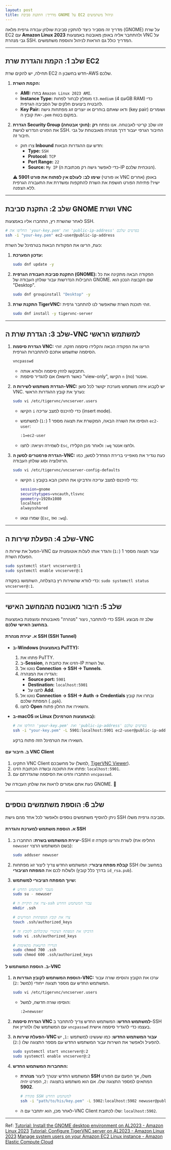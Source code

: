 ```yaml
---
layout: post
title: מדריך: התקנת סביבת GNOME על EC2 וניהול משתמשים
---
```


מדריך זה מסביר כיצד להתקין סביבת שולחן עבודה גרפית מלאה (GNOME) על שרת EC2 עם **Amazon Linux 2023** ולהתחבר אליה באופן מאובטח באמצעות VNC על גבי מנהרת SSH. המדריך כולל גם הוראות לניהול והוספת משתמשים.

---

## שלב 1: הקמת והגדרת שרת EC2

תחילה, יש להקים שרת EC2 חדש בחשבון ה-AWS שלכם.

1. **הקמת השרת:**

      * **AMI:** בחרו `Amazon Linux 2023 AMI`.
      * **Instance Type:** מומלץ לבחור לפחות `t3.medium` (עם 4GB RAM) כדי להבטיח ביצועים חלקים של הסביבה הגרפית.
      * **Key Pair:** ודאו שאתם בוחרים או יוצרים זוג מפתחות גישה (key pair) ושומרים את קובץ ה-`.pem` במקום בטוח.

2. **הגדרת Security Group (חוקי אבטחה):**
    זהו שלב קריטי לאבטחה. אנו נפתח **רק** את הפורט הנדרש לגישת SSH. החיבור הגרפי יעבור דרך מנהרה מאובטחת על גבי חיבור זה.

      * צרו חוק **Inbound** חדש עם ההגדרות הבאות:
          * **Type:** `SSH`
          * **Protocol:** `TCP`
          * **Port Range:** `22`
          * **Source:** `My IP` (כדי לאפשר גישה רק מכתובת ה-IP הנוכחית שלכם).

    ⚠️ **שימו לב:** **לעולם אין לפתוח את פורט 5901** (או פורטי VNC אחרים) באופן ישיר\! פתיחת הפורט חושפת את השרת להתקפות ומשדרת את התעבורה הגרפית ללא הצפנה.

-----

## שלב 2: התקנת סביבת GNOME ושרת VNC

לאחר שהשרת רץ, התחברו אליו באמצעות SSH.

```bash
# החליפו את 'your-key.pem' ואת 'public-ip-address' בפרטים שלכם
ssh -i "your-key.pem" ec2-user@public-ip-address
```

כעת, הריצו את הפקודות הבאות בטרמינל של השרת:

1. **עדכון המערכת:**

    ```bash
    sudo dnf update -y
    ```

2. **התקנת סביבת העבודה הגרפית (GNOME):**
    הפקודה הבאה מתקינה את כל החבילות הנדרשות עבור שולחן העבודה של GNOME. שם הקבוצה הנכון הוא "Desktop".

    ```bash
    sudo dnf groupinstall "Desktop" -y
    ```

3. **התקנת שרת TigerVNC:**
    זוהי תוכנת השרת שתאפשר לנו להתחבר גרפית.

    ```bash
    sudo dnf install -y tigervnc-server
    ```

-----

## שלב 3: הגדרת שרת ה-VNC למשתמש הראשי

1. **הגדרת סיסמת VNC:**
    הריצו את הפקודה הבאה והקלידו סיסמה חזקה. זוהי הסיסמה שתשמש אתכם להתחברות הגרפית.

    ```bash
    vncpasswd
    ```

      * תתבקשו להזין סיסמה ולוודא אותה.
      * כאשר תישאלו אם להגדיר סיסמת "view-only", הקישו `n` (no) ואנטר.

2. **הגדרת משתמש לשירות ה-VNC:**
    יש לקבוע איזה משתמש מערכת יקושר לכל סשן VNC. נערוך את קובץ ההגדרות הראשי:

    ```bash
    sudo vi /etc/tigervnc/vncserver.users
    ```

      * הקישו `i` כדי להיכנס למצב עריכה (insert mode).
      * הוסיפו את השורה הבאה, המקשרת את תצוגה מספר 1 (`:1`) למשתמש `ec2-user`:

        ```bash
        :1=ec2-user
        ```

      * לשמירה ויציאה: לחצו `Esc`, ולאחר מכן הקלידו `:wq` ולחצו אנטר.

3. **הגדרת פרמטרים לסשן ה-VNC:**
    כעת נגדיר את מאפייני ברירת המחדל לסשן, כמו הרזולוציה וסוג שולחן העבודה.

    ```bash
    sudo vi /etc/tigervnc/vncserver-config-defaults
    ```

      * הקישו `i` כדי להיכנס למצב עריכה והדביקו את התוכן הבא בקובץ:

        ```bash
        session=gnome
        securitytypes=vncauth,tlsvnc
        geometry=1920x1080
        localhost
        alwaysshared
        ```

      * שמרו וצאו (`Esc`, ואז `:wq`).

-----

## שלב 4: הפעלת שירות ה-VNC

הפעל את שירות ה-VNC עבור תצוגה מספר 1 (`:1`) והגדר אותו לעלות אוטומטית עם הפעלת השרת.

```bash
sudo systemctl start vncserver@:1
sudo systemctl enable vncserver@:1
```

כדי לוודא שהשירות רץ בהצלחה, השתמשו בפקודה: `sudo systemctl status vncserver@:1`.

-----

## שלב 5: חיבור מאובטח מהמחשב האישי

כדי להתחבר, ניצור "מנהרה" מאובטחת ומוצפנת באמצעות SSH. שלב זה מבוצע **במחשב האישי שלכם**.

#### א. יצירת מנהרת SSH (SSH Tunnel)

* **ב-Windows (באמצעות PuTTY):**

    1. פתחו את PuTTY.
    2. ב-**Session**, הזינו את כתובת ה-IP של השרת.
    3. נווטו אל **Connection -\> SSH -\> Tunnels**.
    4. הגדירו את המנהרה:
          * **Source port:** `5901`
          * **Destination:** `localhost:5901`
          * לחצו על **Add**.
    5. נווטו אל **Connection -\> SSH -\> Auth -\> Credentials** ובחרו את קובץ המפתח שלכם (`.ppk`).
    6. לחצו **Open** והשאירו את החלון פתוח.

* **ב-macOS או Linux (באמצעות הטרמינל):**

    ```bash
    # החליפו את 'your-key.pem' ואת 'public-ip-address' בפרטים שלכם
    ssh -i "your-key.pem" -L 5901:localhost:5901 ec2-user@public-ip-address
    ```

    השאירו את הטרמינל הזה פתוח ברקע.

#### ב. חיבור עם VNC Client

1. התקינו VNC Client על מחשבכם (למשל, [TigerVNC Viewer](https://tigervnc.org/)).
2. פתחו את התוכנה ובשדה הכתובת הזינו: `localhost:5901`.
3. התחברו והזינו את הסיסמה שהגדרתם עם `vncpasswd`.

כעת אתם אמורים לראות את שולחן העבודה של GNOME. 🎉

-----

## שלב 6: הוספת משתמשים נוספים

ניתן להוסיף משתמשים נוספים ולאפשר לכל אחד מהם גישת SSH וסביבה גרפית משלו.

#### א. הוספת משתמש למערכת והגדרת SSH

1. **יצירת המשתמש בשרת:** התחברו ב-SSH לשרת והריצו פקודה זו (החליפו את `newuser` בשם המשתמש הרצוי):

    ```bash
    sudo adduser newuser
    ```

2. **קבלת מפתח ציבורי:** המשתמש החדש צריך ליצור זוג מפתחות SSH במחשב שלו ולשלוח לכם את **המפתח הציבורי** (בדרך כלל קובץ `id_rsa.pub`).
3. **שיוך המפתח הציבורי למשתמש:**

    ```bash
    # מעבר למשתמש החדש
    sudo su - newuser

    # צרו את תיקיית ה-ssh עבור המשתמש החדש
    mkdir .ssh

    # צרו את קובץ המפתחות המורשים
    touch .ssh/authorized_keys

    # הדביקו את המפתח הציבורי שקיבלתם לקובץ זה
    sudo vi .ssh/authorized_keys

    # הגדירו הרשאות מתאימות
    sudo chmod 700 .ssh
    sudo chmod 600 .ssh/authorized_keys
    ```

#### ב. הוספת המשתמש ל-VNC

1. **הוספת המשתמש לקובץ הגדרות ה-VNC:**
    ערכו את הקובץ והוסיפו שורה עבור המשתמש החדש עם מספר תצוגה ייחודי (למשל `:2`).

    ```bash
    sudo vi /etc/tigervnc/vncserver.users
    ```

      * הוסיפו שורה חדשה, למשל:

        ```bash
        :2=newuser
        ```

2. **הגדרת סיסמת VNC למשתמש החדש:**
    המשתמש החדש צריך להתחבר ב-SSH עם המשתמש שלו ולהריץ את `vncpasswd` בעצמו כדי להגדיר סיסמה אישית.

3. **הפעלת שירות ה-VNC עבור המשתמש החדש:**
    כמו שעשינו למשתמש `:1`, יש להפעיל ולאפשר את השירות עבור המשתמש החדש עם מספר התצוגה שלו (`:2`).

    ```bash
    sudo systemctl start vncserver@:2
    sudo systemctl enable vncserver@:2
    ```

4. **התחברות המשתמש החדש:**

      * המשתמש החדש יצטרך ליצור **מנהרת SSH** משלו, אך הפעם עם הפורט המתאים למספר התצוגה שלו. אם הוא משתמש בתצוגה `:2`, הפורט יהיה **5902**.

        ```bash
        # פקודת SSH למשתמש החדש
        ssh -i "path/to/his/key.pem" -L 5902:localhost:5902 newuser@public-ip-address
        ```

      * לאחר מכן, הוא יתחבר עם ה-VNC Client שלו לכתובת: `localhost:5902`.

---

Ref:
[Tutorial: Install the GNOME desktop environment on AL2023 - Amazon Linux 2023](https://docs.aws.amazon.com/linux/al2023/ug/installing-gnome-al2023.html)
[Tutorial: Configure TigerVNC server on AL2023 - Amazon Linux 2023](https://docs.aws.amazon.com/linux/al2023/ug/vnc-configuration-al2023.html)
[Manage system users on your Amazon EC2 Linux instance - Amazon Elastic Compute Cloud](https://docs.aws.amazon.com/AWSEC2/latest/UserGuide/managing-users.html)
